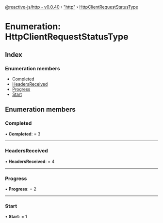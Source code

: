 [@reactive-js/http - v0.0.40](../README.md) › ["http"](../modules/_http_.md) › [HttpClientRequestStatusType](_http_.httpclientrequeststatustype.md)

# Enumeration: HttpClientRequestStatusType

## Index

### Enumeration members

* [Completed](_http_.httpclientrequeststatustype.md#completed)
* [HeadersReceived](_http_.httpclientrequeststatustype.md#headersreceived)
* [Progress](_http_.httpclientrequeststatustype.md#progress)
* [Start](_http_.httpclientrequeststatustype.md#start)

## Enumeration members

###  Completed

• **Completed**: = 3

___

###  HeadersReceived

• **HeadersReceived**: = 4

___

###  Progress

• **Progress**: = 2

___

###  Start

• **Start**: = 1
